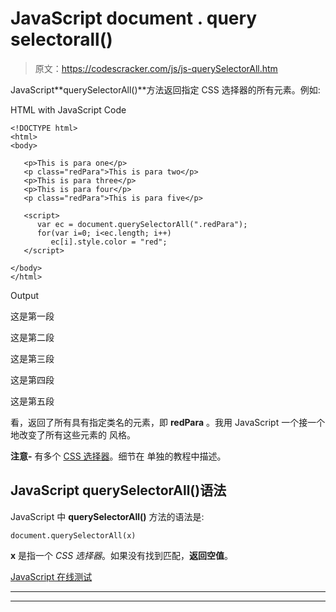 # JavaScript document . query selectorall()

> 原文：<https://codescracker.com/js/js-querySelectorAll.htm>

JavaScript**querySelectorAll()**方法返回指定 CSS 选择器的所有元素。例如:

HTML with JavaScript Code

```
<!DOCTYPE html>
<html>
<body>

   <p>This is para one</p>
   <p class="redPara">This is para two</p>
   <p>This is para three</p>
   <p>This is para four</p>
   <p class="redPara">This is para five</p>

   <script>
      var ec = document.querySelectorAll(".redPara");
      for(var i=0; i<ec.length; i++)
         ec[i].style.color = "red";
   </script>

</body>
</html>
```

Output

这是第一段

这是第二段

这是第三段

这是第四段

这是第五段

看，返回了所有具有指定类名的元素，即 **redPara** 。我用 JavaScript 一个接一个地改变了所有这些元素的 风格。

**注意-** 有多个 [CSS 选择器](/css/css-selectors.htm)。细节在 单独的教程中描述。

## JavaScript querySelectorAll()语法

JavaScript 中 **querySelectorAll()** 方法的语法是:

```
document.querySelectorAll(x)
```

**x** 是指一个 *CSS 选择器*。如果没有找到匹配，**返回空值**。

[JavaScript 在线测试](/exam/showtest.php?subid=6)

* * *

* * *